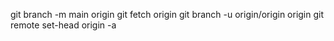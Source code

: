 git branch -m main origin
git fetch origin
git branch -u origin/origin origin
git remote set-head origin -a
